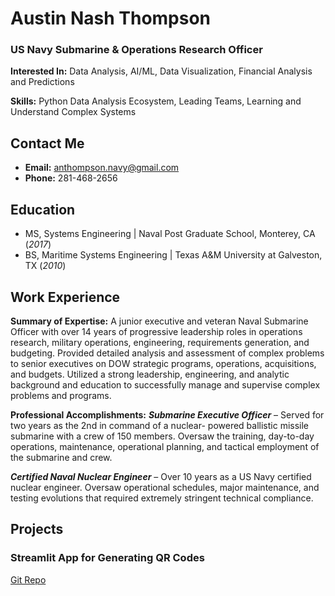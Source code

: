 # Austin Nash Thompson

### US Navy Submarine & Operations Research Officer

**Interested In:** Data Analysis, AI/ML, Data Visualization, Financial Analysis and Predictions

**Skills:** Python Data Analysis Ecosystem, Leading Teams, Learning and Understand Complex Systems

## Contact Me
- **Email:** anthompson.navy@gmail.com
- **Phone:** 281-468-2656

## Education
- MS, Systems Engineering | Naval Post Graduate School, Monterey, CA (_2017_)
- BS, Maritime Systems Engineering | Texas A&M University at Galveston, TX  (_2010_)

## Work Experience
**Summary of Expertise:**
A junior executive and veteran Naval Submarine Officer with over 14 years of progressive leadership roles in operations research, military operations, engineering, requirements generation, and budgeting.  Provided detailed analysis and assessment of complex problems to senior executives on DOW strategic programs, operations, acquisitions, and budgets. Utilized a strong leadership, engineering, and analytic background and education to successfully manage and supervise complex problems and programs. 

**Professional Accomplishments:**
***Submarine Executive Officer*** – Served for two years as the 2nd in command of a nuclear- powered ballistic missile submarine with a crew of 150 members.  Oversaw the training, day-to-day operations, maintenance, operational planning, and tactical employment of the submarine and crew.    

***Certified Naval Nuclear Engineer*** – Over 10 years as a US Navy certified nuclear engineer. Oversaw operational schedules, major maintenance, and testing evolutions that required extremely stringent technical compliance. 

## Projects

### Streamlit App for Generating QR Codes
[Git Repo](https://github.com/austinnthompson)

